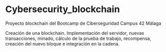 # Cybersecurity_blockchain
Proyecto blockchain del Bootcamp de Ciberseguridad Campus 42 Málaga 

Creación de una blockchain. Implementación del servidor, nuevas transacciones,
minado, cálculo de la prueba de trabajo, recompensa, creación del nuevo bloque e
integración en la cadena.
